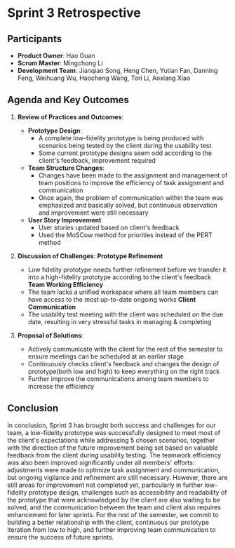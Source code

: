 # Sprint 3 Retrospective

## Participants

- **Product Owner**: Hao Guan
- **Scrum Master**: Mingchong Li
- **Development Team**: Jianqiao Song, Heng Chen, Yutian Fan, Danning Feng, Weihuang Wu, Haocheng Wang, Tori Li, Aoxiang Xiao

## Agenda and Key Outcomes

1. **Review of Practices and Outcomes**: 
   - **Prototype Design**:
      - A complete low-fidelity prototype is being produced with scenarios being tested by the client during the usability test
      - Some current prototype designs seem odd according to the client's feedback, improvement required
   - **Team Structure Changes**:
      - Changes have been made to the assignment and management of team positions to improve the efficiency of task assignment and communication
      - Once again, the problem of communication within the team was emphasized and basically solved, but continuous observation and improvement were still necessary
   - **User Story Improvement**
      - User stories updated based on client's feedback
      - Used the MoSCow method for priorities instead of the PERT method

2. **Discussion of Challenges**:
   **Prototype Refinement**
      - Low fidelity prototype needs further refinement before we transfer it into a high-fidelity prototype according to the client's feedback
   **Team Working Efficiency**
      - The team lacks a unified workspace where all team members can have access to the most up-to-date ongoing works
   **Client Communication**
      - The usability test meeting with the client was scheduled on the due date, resulting in very stressful tasks in managing & completing

3. **Proposal of Solutions**: 
   - Actively communicate with the client for the rest of the semester to ensure meetings can be scheduled at an earlier stage
   - Continuously checks client's feedback and changes the design of prototype(both low and high) to keep everything on the right track
   - Further improve the communications among team members to increase the efficiency

## Conclusion

In conclusion, Sprint 3 has brought both success and challenges for our team, a low-fidelity prototype was successfully designed to meet most of the client's expectations while addressing 5 chosen scenarios, together with the direction of the future improvement being set based on valuable feedback from the client during usability testing. The teamwork efficiency was also been improved significantly under all members' efforts: adjustments were made to optimize task assignment and communication, but ongoing vigilance and refinement are still necessary. However, there are still areas for improvement not completed yet, particularly in further low-fidelity prototype design, challenges such as accessibility and readability of the prototype that were acknowledged by the client are also waiting to be solved, and the communication between the team and client also requires enhancement for later sprints. For the rest of the semester, we commit to building a better relationship with the client, continuous our prototype iteration from low to high, and further improving team communication to ensure the success of future sprints.

